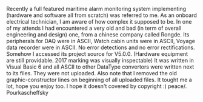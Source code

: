 Recently a full featured maritime alarm monitoring system implementing (hardware and software all from scratch) was referred to me.
As an onboard electrical technician, I am aware of how complex it supposed to be.
In one of my attends I had encountered a very old and bad (in term of overall engineering and design) one, from a chinese company called Rongde.
Its peripherals for DAQ were in ASCII, Watch cabin units were in ASCII, Voyage data recorder were in ASCII. No error detections and no error rectifications.
Somehow I accessed its project source for V5.0.0. (Hardware equipment are still providable. 2017 marking was visually inspectable) It was written in Visual Basic 6 and all ASCII to other DataType convertors were written next to its files. They were not uploaded.
Also note that I removed the old graphic-constructor lines on beginning of all uploaded files. It tought me a lot, hope you enjoy too. I hope it doesn't covered by copyright :) peace/. Pourkascheffsky
